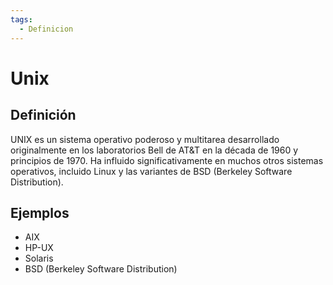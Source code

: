 ```yaml
---
tags:
  - Definicion
---
```

# Unix

## Definición

UNIX es un sistema operativo poderoso y multitarea desarrollado originalmente en los laboratorios Bell de AT&T en la década de 1960 y principios de 1970. Ha influido significativamente en muchos otros sistemas operativos, incluido Linux y las variantes de BSD (Berkeley Software Distribution).

## Ejemplos

+ AIX
+ HP-UX
+ Solaris
+ BSD (Berkeley Software Distribution)